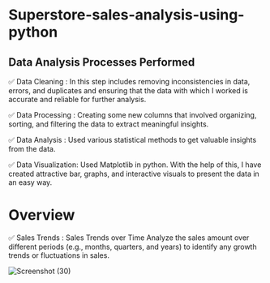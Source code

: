 # Superstore-sales-analysis-using-python
## Data Analysis Processes Performed 

✅ Data Cleaning : In this step includes removing inconsistencies in data, errors, and duplicates and ensuring that the data with which I worked is accurate and reliable for further analysis.

✅ Data Processing : Creating some new columns that involved organizing, sorting, and filtering the data to extract meaningful insights.

✅ Data Analysis : Used various statistical methods to get valuable insights from the data.

✅ Data Visualization: Used Matplotlib in python. With the help of this, I have created attractive bar, graphs, and interactive visuals to present the data in an easy way.

# Overview

✅ Sales Trends : Sales Trends over Time Analyze the sales amount over different periods (e.g., months, quarters, and years) to identify any growth trends or fluctuations in sales.
  
![Screenshot (30)](https://github.com/Swapsonone10/Superstore-sales-analysis-using-python/assets/106740366/71665868-a79d-45ad-b9fb-d422d773a920)
